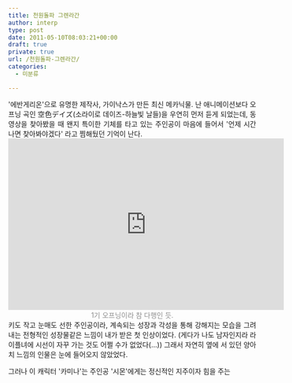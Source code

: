 ```yaml
---
title: 천원돌파 그렌라간
author: interp
type: post
date: 2011-05-10T08:03:21+00:00
draft: true
private: true
url: /천원돌파-그렌라간/
categories:
  - 미분류

---
```

<div style="text-align: justify;">
  '에반게리온'으로 유명한 제작사, 가이낙스가 만든 최신 메카닉물. 난 애니메이션보다 오프닝 곡인&nbsp;空色デイズ(소라이로 데이즈-하늘빛 날들)을 우연히 먼저 듣게 되었는데, 동영상을 찾아봤을 때 왠지 특이한 기체를 타고 있는 주인공이 마음에 들어서 '언제 시간 나면 찾아봐야겠다' 라고 찜해뒀던 기억이 난다.&nbsp;
</div>



<div style="text-align: center;">
  <iframe width="560" height="349" src="http://www.youtube.com/embed/-dlhJpevyyQ" frameborder="0" allowfullscreen=""></iframe>
</div>



<div style="text-align: center;">
  <font class="Apple-style-span" color="#8E8E8E">1기 오프닝이라 참 다행인 듯.</font>
</div>



<div style="text-align: justify;">
  키도 작고 눈매도 선한 주인공이라, 계속되는 성장과 각성을 통해 강해지는 모습을 그려내는 전형적인 성장물같은 느낌이 내가 받은 첫 인상이었다. (게다가 나도 남자인지라 라이플녀에 시선이 자꾸 가는 것도 어쩔 수가 없었다(&#8230;)) 그래서 자연히 옆에 서 있던 양아치 느낌의 인물은 눈에 들어오지 않았었다.&nbsp;</p> 
  
  <p>
    그러나 이 캐릭터 '카미나'는 주인공 '시몬'에게는 정신적인 지주이자 힘을 주는&nbsp;
  </p>
</div>